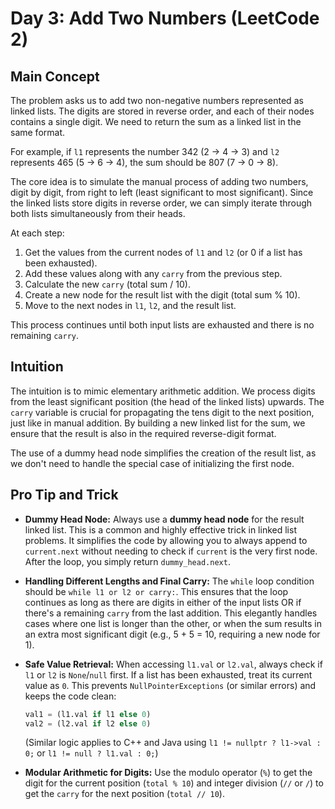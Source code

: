 # Day 3: Add Two Numbers (LeetCode 2)

## Main Concept

The problem asks us to add two non-negative numbers represented as linked lists. The digits are stored in reverse order, and each of their nodes contains a single digit. We need to return the sum as a linked list in the same format.

For example, if `l1` represents the number 342 (2 -> 4 -> 3) and `l2` represents 465 (5 -> 6 -> 4), the sum should be 807 (7 -> 0 -> 8).

The core idea is to simulate the manual process of adding two numbers, digit by digit, from right to left (least significant to most significant). Since the linked lists store digits in reverse order, we can simply iterate through both lists simultaneously from their heads.

At each step:
1.  Get the values from the current nodes of `l1` and `l2` (or 0 if a list has been exhausted).
2.  Add these values along with any `carry` from the previous step.
3.  Calculate the new `carry` (total sum / 10).
4.  Create a new node for the result list with the digit (total sum % 10).
5.  Move to the next nodes in `l1`, `l2`, and the result list.

This process continues until both input lists are exhausted and there is no remaining `carry`.

## Intuition

The intuition is to mimic elementary arithmetic addition. We process digits from the least significant position (the head of the linked lists) upwards. The `carry` variable is crucial for propagating the tens digit to the next position, just like in manual addition. By building a new linked list for the sum, we ensure that the result is also in the required reverse-digit format.

The use of a dummy head node simplifies the creation of the result list, as we don't need to handle the special case of initializing the first node.

## Pro Tip and Trick

*   **Dummy Head Node:** Always use a **dummy head node** for the result linked list. This is a common and highly effective trick in linked list problems. It simplifies the code by allowing you to always append to `current.next` without needing to check if `current` is the very first node. After the loop, you simply return `dummy_head.next`.

*   **Handling Different Lengths and Final Carry:** The `while` loop condition should be `while l1 or l2 or carry:`. This ensures that the loop continues as long as there are digits in either of the input lists OR if there's a remaining `carry` from the last addition. This elegantly handles cases where one list is longer than the other, or when the sum results in an extra most significant digit (e.g., 5 + 5 = 10, requiring a new node for 1).

*   **Safe Value Retrieval:** When accessing `l1.val` or `l2.val`, always check if `l1` or `l2` is `None`/`null` first. If a list has been exhausted, treat its current value as `0`. This prevents `NullPointerExceptions` (or similar errors) and keeps the code clean:
    ```python
    val1 = (l1.val if l1 else 0)
    val2 = (l2.val if l2 else 0)
    ```
    (Similar logic applies to C++ and Java using `l1 != nullptr ? l1->val : 0;` or `l1 != null ? l1.val : 0;`)

*   **Modular Arithmetic for Digits:** Use the modulo operator (`%`) to get the digit for the current position (`total % 10`) and integer division (`//` or `/`) to get the `carry` for the next position (`total // 10`).